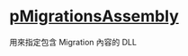 # [pMigrationsAssembly](https://docs.microsoft.com/zh-tw/dotnet/api/system.data.entity.migrations.dbmigrationsconfiguration.migrationsassembly)

用來指定包含 Migration 內容的 DLL
